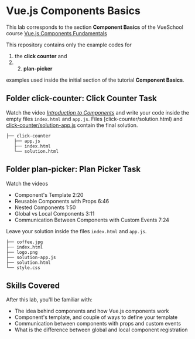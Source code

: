 # Vue.js Components Basics

This lab corresponds to the section **Component Basics** of the VueSchool course 
[Vue.js Components Fundamentals](https://vueschool.io/courses/vuejs-components-fundamentals)

This repository contains only the example codes for 

1. the **click counter** and 
2. 2. **plan-picker** 
   
examples used inside the initial section of the tutorial **Component Basics**.

## Folder click-counter: Click Counter Task 


Watch the video *[Introduction to Components](https://vueschool.io/lessons/introduction-to-components)* and write your code inside the empty files `index.html` and `app.js`.
Files [click-counter/solution.html) and [click-counter/solution-app.js](click-counter/solution-app.js) contain the final solution. 

```
├── click-counter
   ├── app.js
   ├── index.html
   └── solution.html
```

## Folder plan-picker: Plan Picker Task

Watch the videos 

* Component's Template 2:20
* Reusable Components with Props 6:46
* Nested Components 1:50
* Global vs Local Components 3:11
* Communication Between Components with Custom Events 7:24

Leave your solution inside the files `index.html` and `app.js`.

```
├── coffee.jpg
├── index.html
├── logo.png
├── solution-app.js
├── solution.html
└── style.css
```

## Skills Covered

After this lab, you'll be familiar with:

- The idea behind components and how Vue.js components work
- Component's template, and couple of ways to define your template
- Communication between components with props and custom events
- What is the difference between global and local component registration
